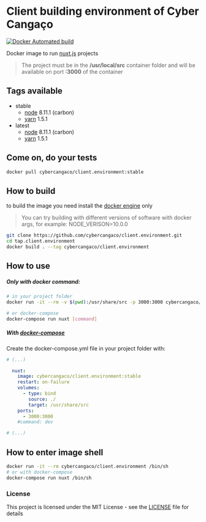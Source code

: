 # Client building environment of Cyber Cangaço
[![Docker Automated build](https://img.shields.io/docker/automated/jrottenberg/ffmpeg.svg)](https://hub.docker.com/r/cybercangaco/client.environment)

Docker image to run [nuxt.js](nuxtjs.org) projects

> The project must be in the **/usr/local/src** container folder and will be available on port **:3000** of the container

## Tags available

- stable
  - [node](https://nodejs.org/) 8.11.1 (carbon)
  - [yarn](https://yarnpkg.com/) 1.5.1
- latest
  - [node](https://nodejs.org/) 8.11.1 (carbon)
  - [yarn](https://yarnpkg.com/) 1.5.1

## Come on, do your tests

```bash
docker pull cybercangaco/client.environment:stable
```
## How to build

to build the image you need install the [docker engine](https://www.docker.com/) only

> You can try building with different versions of software with docker args, for example: NODE_VERISON=10.0.0

```bash
git clone https://github.com/cybercangaco/client.environment.git
cd tap.client.environment
docker build . --tag cybercangaco/client.environment
```

## How to use

##### Only with docker command:

```bash
# in your project folder
docker run -it --rm -v $(pwd):/usr/share/src -p 3000:3000 cybercangaco/client.environment:stable [command]

# or docker-compose
docker-compose run nuxt [command]
```
##### With [docker-compose](https://docs.docker.com/compose/)

Create the docker-compose.yml file  in your project folder with:

```yml
# (...)

  nuxt:
    image: cybercangaco/client.environment:stable
    restart: on-failure
    volumes:
      - type: bind
        source: ./
        target: /usr/share/src
    ports:
      - 3000:3000
    #command: dev

# (...)
```

## How to enter image shell
 
```bash
docker run -it --rm cybercangaco/client.environment /bin/sh
# or with docker-compose
docker-compose run nuxt /bin/sh
```

### License  
This project is licensed under the MIT License - see the [LICENSE](LICENSE) file for details
